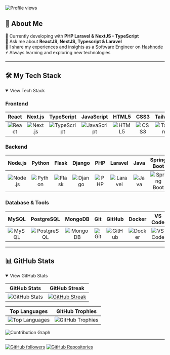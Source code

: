 ![Profile views](https://komarev.com/ghpvc/?username=octocatblain&label=Profile%20views&color=1ED760&style=flat)

## 💫 About Me

🌱 Currently developing with **PHP Laravel & NextJS - TypeScript**  
💬 Ask me about **ReactJS, NextJS, Typescript & Laravel**  
📘 I share my experiences and insights as a Software Engineer on [Hashnode](https://blainmuema.hashnode.dev/)  
⚡ Always learning and exploring new technologies  

---

## 🛠️ My Tech Stack

<details open>
<summary>View Tech Stack</summary>

### Frontend
| React | Next.js | TypeScript | JavaScript | HTML5 | CSS3 | Tailwind | Sass | Bootstrap |
|:-----:|:-------:|:----------:|:----------:|:-----:|:----:|:--------:|:----:|:---------:|
| ![React](https://img.shields.io/badge/React-61DAFB?style=flat-square&logo=react&logoColor=black) | ![Next.js](https://img.shields.io/badge/Next.js-000000?style=flat-square&logo=next.js&logoColor=white) | ![TypeScript](https://img.shields.io/badge/TypeScript-3178C6?style=flat-square&logo=typescript&logoColor=white) | ![JavaScript](https://img.shields.io/badge/JavaScript-F7DF1E?style=flat-square&logo=javascript&logoColor=black) | ![HTML5](https://img.shields.io/badge/HTML5-E34F26?style=flat-square&logo=html5&logoColor=white) | ![CSS3](https://img.shields.io/badge/CSS3-1572B6?style=flat-square&logo=css3&logoColor=white) | ![Tailwind](https://img.shields.io/badge/Tailwind-38B2AC?style=flat-square&logo=tailwind-css&logoColor=white) | ![Sass](https://img.shields.io/badge/Sass-CC6699?style=flat-square&logo=sass&logoColor=white) | ![Bootstrap](https://img.shields.io/badge/Bootstrap-7952B3?style=flat-square&logo=bootstrap&logoColor=white) |

### Backend
| Node.js | Python | Flask | Django | PHP | Laravel | Java | Spring Boot |
|:-------:|:------:|:-----:|:------:|:---:|:-------:|:----:|:----------:|
| ![Node.js](https://img.shields.io/badge/Node.js-339933?style=flat-square&logo=node.js&logoColor=white) | ![Python](https://img.shields.io/badge/Python-3776AB?style=flat-square&logo=python&logoColor=white) | ![Flask](https://img.shields.io/badge/Flask-000000?style=flat-square&logo=flask&logoColor=white) | ![Django](https://img.shields.io/badge/Django-092E20?style=flat-square&logo=django&logoColor=white) | ![PHP](https://img.shields.io/badge/PHP-777BB4?style=flat-square&logo=php&logoColor=white) | ![Laravel](https://img.shields.io/badge/Laravel-FF2D20?style=flat-square&logo=laravel&logoColor=white) | ![Java](https://img.shields.io/badge/Java-ED8B00?style=flat-square&logo=openjdk&logoColor=white) | ![Spring Boot](https://img.shields.io/badge/Spring_Boot-6DB33F?style=flat-square&logo=spring-boot&logoColor=white) |

### Database & Tools
| MySQL | PostgreSQL | MongoDB | Git | GitHub | Docker | VS Code | Bash |
|:-----:|:----------:|:-------:|:---:|:------:|:------:|:-------:|:----:|
| ![MySQL](https://img.shields.io/badge/MySQL-4479A1?style=flat-square&logo=mysql&logoColor=white) | ![PostgreSQL](https://img.shields.io/badge/PostgreSQL-336791?style=flat-square&logo=postgresql&logoColor=white) | ![MongoDB](https://img.shields.io/badge/MongoDB-47A248?style=flat-square&logo=mongodb&logoColor=white) | ![Git](https://img.shields.io/badge/Git-F05032?style=flat-square&logo=git&logoColor=white) | ![GitHub](https://img.shields.io/badge/GitHub-181717?style=flat-square&logo=github&logoColor=white) | ![Docker](https://img.shields.io/badge/Docker-2496ED?style=flat-square&logo=docker&logoColor=white) | ![VS Code](https://img.shields.io/badge/VS_Code-007ACC?style=flat-square&logo=visual-studio-code&logoColor=white) | ![Bash](https://img.shields.io/badge/Bash-4EAA25?style=flat-square&logo=gnu-bash&logoColor=white) |

</details>

---

## 📊 GitHub Stats

<details open>
<summary>View GitHub Stats</summary>

| GitHub Stats | GitHub Streak |
| :----------: | :-----------: |
| ![GitHub Stats](https://github-readme-stats.vercel.app/api?username=octocatblain&show_icons=true&theme=dark&hide_border=true&count_private=true&title_color=1ED760&icon_color=1ED760&text_color=ffffff&bg_color=0D1117) | [![GitHub Streak](https://streak-stats.demolab.com?user=octocatblain&theme=github-dark&hide_border=true&date_format=M%20j%5B%2C%20Y%5D)](https://git.io/streak-stats) |

| Top Languages | GitHub Trophies |
| :-----------: | :-------------: |
| ![Top Languages](https://github-readme-stats.vercel.app/api/top-langs/?username=octocatblain&layout=compact&theme=dark&hide_border=true&langs_count=10&title_color=1ED760&text_color=ffffff&bg_color=0D1117) | ![GitHub Trophies](https://github-profile-trophy.vercel.app/?username=octocatblain&theme=darkhub&column=4&margin-w=15&margin-h=15&no-frame=true) |

![Contribution Graph](https://github-readme-activity-graph.vercel.app/graph?username=octocatblain&bg_color=0D1117&color=1ED760&line=1ED760&point=1ED760&area=true&hide_border=true)

</details>

---

[![GitHub followers](https://img.shields.io/github/followers/octocatblain?style=for-the-badge&logo=github&color=1ED760&logoColor=black)](https://github.com/octocatblain?tab=followers)
[![GitHub Repositories](https://img.shields.io/badge/Repositories-View%20All-1ED760?style=for-the-badge&logo=github&logoColor=black)](https://github.com/octocatblain?tab=repositories)
